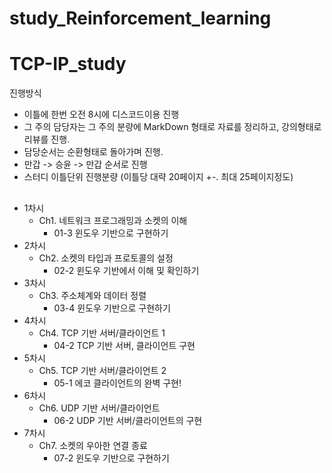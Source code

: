# study_Reinforcement_learning

# TCP-IP_study

진행방식
- 이틀에 한번 오전 8시에 디스코드이용 진행
- 그 주의 담당자는 그 주의 분량에 MarkDown 형태로 자료를 정리하고, 강의형태로 리뷰를 진행.
- 담당순서는 순환형태로 돌아가며 진행.
- 만갑 -> 승윤 -> 만갑 순서로 진행
- 스터디 이틀단위 진행분량 (이틀당 대략 20페이지 +-. 최대 25페이지정도)


## 

- 1차시
  - Ch1. 네트워크 프로그래밍과 소켓의 이해
    - 01-3 윈도우 기반으로 구현하기
- 2차시
  - Ch2. 소켓의 타입과 프로토콜의 설정
    - 02-2 윈도우 기반에서 이해 및 확인하기
- 3차시
  - Ch3. 주소체계와 데이터 정렬
    - 03-4 윈도우 기반으로 구현하기
- 4차시
  - Ch4. TCP 기반 서버/클라이언트 1
    - 04-2 TCP 기반 서버, 클라이언트 구현
- 5차시
  - Ch5. TCP 기반 서버/클라이언트 2
    - 05-1 에코 클라이언트의 완벽 구현!
- 6차시
  - Ch6. UDP 기반 서버/클라이언트
    - 06-2 UDP 기반 서버/클라이언트의 구현
- 7차시
  - Ch7. 소켓의 우아한 연결 종료
    - 07-2 윈도우 기반으로 구현하기
